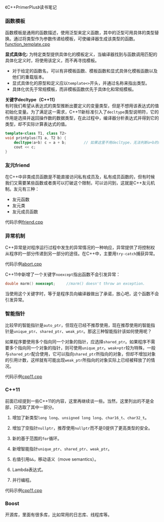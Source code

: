《C++PrimerPlus》读书笔记

### 函数模板
函数模板是通用的函数描述，使用泛型来定义函数，其中的泛型可用具体的类型替换。通过将类型作为参数传递给模板，可使编译器生成该类型的函数。[function_template.cpp](./function_template.cpp)

**显式具体化:** 为特定类型提供具体化的模板定义，当编译器找到与函数调用匹配的具体化定义时，将使用该定义，而不再寻找模板。
- 对于给定的函数名，可以有非模板函数、模板函数和显式具体化模板函数以及他们的重载版本。
- 显式具体化的原型和定义应以`template<>`开头，并通过名称来指出类型。
- 具体化优先于常规模板，而非模板函数优先于具体化和常规模板。

**关键字decltype（C++11）**         
有时我们希望从表达式的类型推断出要定义的变量类型，但是不想用该表达式的值初始化变量。为了满足这一需求，C++11新标准引入了`decltype`类型说明符，它的作用是选择并返回操作数的数据类型，在此过程中，编译器分析表达式并得到它的类型，却不实际计算表达式的值。
```c++
template<class T1, class T2>
void printplus(T1 a, T2 b) {
    decltype(a+b) c = a + b;        // 如果这里不用decltype，无法判断a+b的结果是T1类型还是T2类型或者其他类型
    cout << c;
}
```

### 友元friend
在C++中非类成员函数是不能直接访问私有成员及，私有成员函数的，但有时候我们又需要某些函数或者类可以打破这个限制，可以访问到，这就是C++友元机制。友元有三种：
- 友元函数
- 友元类
- 友元成员函数

代码示例[friend.cpp](./friend.cpp)


### 异常机制
C++异常是对程序运行过程中发生的异常情况的一种响应，异常提供了将控制权从程序的一部分传递到另一部分的途径。在C++中，主要用`try-catch`捕获异常。

代码示例[abort.cpp](./abort.cpp)

C++11中新增了一个关键字`noexcept`指出函数不会引发异常：
```c++
double marm() noexcept;     //marm() doesn't throw an exception.
```
当使用这个关键字时，等于是程序员向编译器做出了承诺，放心吧，这个函数不会引发异常。


### 智能指针
比较早的智能指针是`auto_ptr`，但现在已经不推荐使用，现在推荐使用的智能指针是`unique_ptr`、`shared_ptr`、`weak_ptr`。那这三种智能指针该如何使用呢？

如果程序要使用多个指向同一个对象的指针，应选择`shared_ptr`。如果程序不需要多个指向同一个对象的指针，则可使用`unique_ptr`。`weak+ptr`较为特殊，一般与`shared_ptr`配合使用，它可以指向`shared_ptr`所指向的对象，但却不增加对象的引用计数，这样就有可能出现`weak_ptr`所指向的对象实际上已经被释放了的情况。

代码示例[cpp11.cpp](./cpp11.cpp)

### C++11
前面已经提到一些C++11的内容，这里再继续谈一些。当然，这里列出的不是全部，只选取了其中一部分。

1. 增加了新类型`long long`、`unsigned long long`、`char16_t`、`char32_t`。

2. 增加了空指针`nullptr`，推荐使用`nullptr`而不是0提供了更高类型的安全。

3. 新的基于范围的`for`循环。

4. 新增智能指针`unique_ptr`、`shared_ptr`、`weak_ptr`。

5. 右值引用`&&`，移动语义（move semantics）。

6. Lambda表达式。

7. 并行编程。


代码示例[cpp11.cpp](./cpp11.cpp)

### Boost
开源库，里面有很多库，比如常用的日志库、线程库等。

